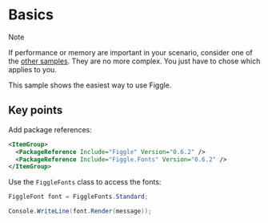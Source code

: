 # Basics

> [!NOTE]
> If performance or memory are important in your scenario, consider one of the [other samples](..). They are no more complex. You just have to chose which applies to you.

This sample shows the easiest way to use Figgle.

## Key points

Add package references:

```xml
<ItemGroup>
  <PackageReference Include="Figgle" Version="0.6.2" />
  <PackageReference Include="Figgle.Fonts" Version="0.6.2" />
</ItemGroup>
```

Use the `FiggleFonts` class to access the fonts:

```c#
FiggleFont font = FiggleFonts.Standard;

Console.WriteLine(font.Render(message));
```